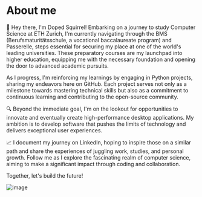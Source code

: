 # About me

👋 Hey there, I'm Doped Squirrel! Embarking on a journey to study Computer Science at ETH Zurich, I'm currently navigating through the BMS (Berufsmaturitätsschule, a vocational baccalaureate program) and Passerelle, steps essential for securing my place at one of the world's leading universities. These preparatory courses are my launchpad into higher education, equipping me with the necessary foundation and opening the door to advanced academic pursuits.

As I progress, I'm reinforcing my learnings by engaging in Python projects, sharing my endeavors here on GitHub. Each project serves not only as a milestone towards mastering technical skills but also as a commitment to continuous learning and contributing to the open-source community.

🔍 Beyond the immediate goal, I'm on the lookout for opportunities to innovate and eventually create high-performance desktop applications. My ambition is to develop software that pushes the limits of technology and delivers exceptional user experiences.

📈 I document my journey on LinkedIn, hoping to inspire those on a similar path and share the experiences of juggling work, studies, and personal growth. Follow me as I explore the fascinating realm of computer science, aiming to make a significant impact through coding and collaboration.

Together, let's build the future!

![image]({https://img.shields.io/badge/LinkedIn-0077B5?style=for-the-badge&logo=linkedin&logoColor=white})
